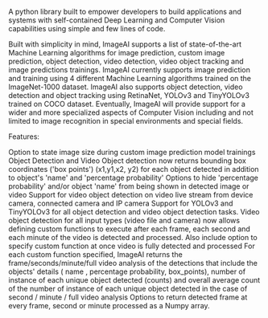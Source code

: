 A python library built to empower developers to build applications and systems with self-contained Deep Learning and Computer Vision capabilities using simple and few lines of code. 

Built with simplicity in mind, ImageAI supports a list of state-of-the-art Machine Learning algorithms for image prediction, custom image prediction, object detection, video detection, video object tracking and image predictions trainings. ImageAI currently supports image prediction and training using 4 different Machine Learning algorithms trained on the ImageNet-1000 dataset. ImageAI also supports object detection, video detection and object tracking using RetinaNet, YOLOv3 and TinyYOLOv3 trained on COCO dataset. 
Eventually, ImageAI will provide support for a wider and more specialized aspects of Computer Vision including and not limited to image recognition in special environments and special fields.

Features:

Option to state image size during custom image prediction model trainings 
Object Detection and Video Object detection now returns bounding box coordinates ('box points') (x1,y1,x2, y2) for each object detected in addition to object's 'name' and 'percentage probability' 
Options to hide 'percentage probability' and/or object 'name' from being shown in detected image or video
Support for video object detection on video live stream from device camera, connected camera and IP camera 
Support for YOLOv3 and TinyYOLOv3 for all object detection and video object detection tasks.
Video object detection for all input types (video file and camera) now allows defining custom functions to execute after each frame, each second and each minute of the video is detected and processed. Also include option to specify custom function at once video is fully detected and processed 
For each custom function specified, ImageAI returns the frame/seconds/minute/full video analysis of the detections that include the objects' details ( name , percentage probability, box_points), number of instance of each unique object detected (counts) and overall average count of the number of instance of each unique object detected in the case of second / minute / full video analysis
Options to return detected frame at every frame, second or minute processed as a Numpy array. 
